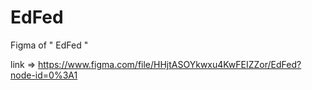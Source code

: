 # EdFed

Figma of " EdFed "

link => https://www.figma.com/file/HHjtASOYkwxu4KwFEIZZor/EdFed?node-id=0%3A1

